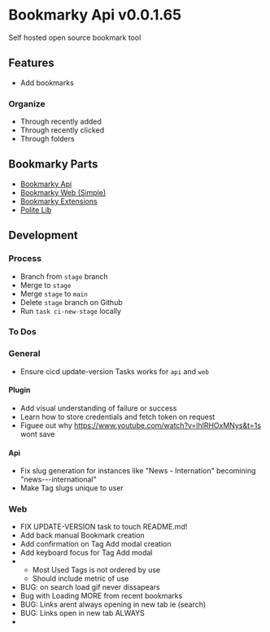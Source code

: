 # Bookmarky Api v0.0.1.65

Self hosted open source bookmark tool

## Features
 - Add bookmarks

### Organize
 - Through recently added
 - Through recently clicked
 - Through folders

## Bookmarky Parts
 - [Bookmarky Api](https://github.com/politeauthority/bookmarky-api)
 - [Bookmarky Web (Simple)](https://github.com/politeauthority/bookmarky-web-simple)
 - [Bookmarky Extensions](https://github.com/politeauthority/bookmarky-extensions)
 - [Polite Lib](https://github.com/politeauthority/polite-lib)

## Development
### Process
 - Branch from `stage` branch
 - Merge to `stage`
 - Merge `stage` to `main`
 - Delete `stage` branch on Github
 - Run `task ci-new-stage` locally

### To Dos

### General
 - Ensure cicd update-version Tasks works for `api` and `web`

#### Plugin
 - Add visual understanding of failure or success
 - Learn how to store credentials and fetch token on request
 - Figuee out why https://www.youtube.com/watch?v=lhlRHOxMNys&t=1s wont save

#### Api
 - Fix slug generation for instances like "News - Internation" becomining "news---international"
 - Make Tag slugs unique to user
 
 
 ### Web
 - FIX UPDATE-VERSION task to touch README.md! 
 - Add back manual Bookmark creation
 - Add confirmation on Tag Add modal creation
 - Add keyboard focus for Tag Add modal
 - - Most Used Tags is not ordered by use
   - Should include metric of use
- BUG: on search load gif never dissapears
- Bug with Loading MORE from recent bookmarks
- BUG: Links arent always opening in new tab ie (search)
- BUG: Links open in new tab ALWAYS
- 